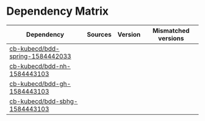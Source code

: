 # Dependency Matrix

Dependency | Sources | Version | Mismatched versions
---------- | ------- | ------- | -------------------
[cb-kubecd/bdd-spring-1584442033](https://github.com/cb-kubecd/bdd-spring-1584442033.git) |  | []() | 
[cb-kubecd/bdd-nh-1584443103](https://github.com/cb-kubecd/bdd-nh-1584443103.git) |  | []() | 
[cb-kubecd/bdd-gh-1584443103](https://github.com/cb-kubecd/bdd-gh-1584443103.git) |  | []() | 
[cb-kubecd/bdd-sbhg-1584443103](https://github.com/cb-kubecd/bdd-sbhg-1584443103.git) |  | []() | 
